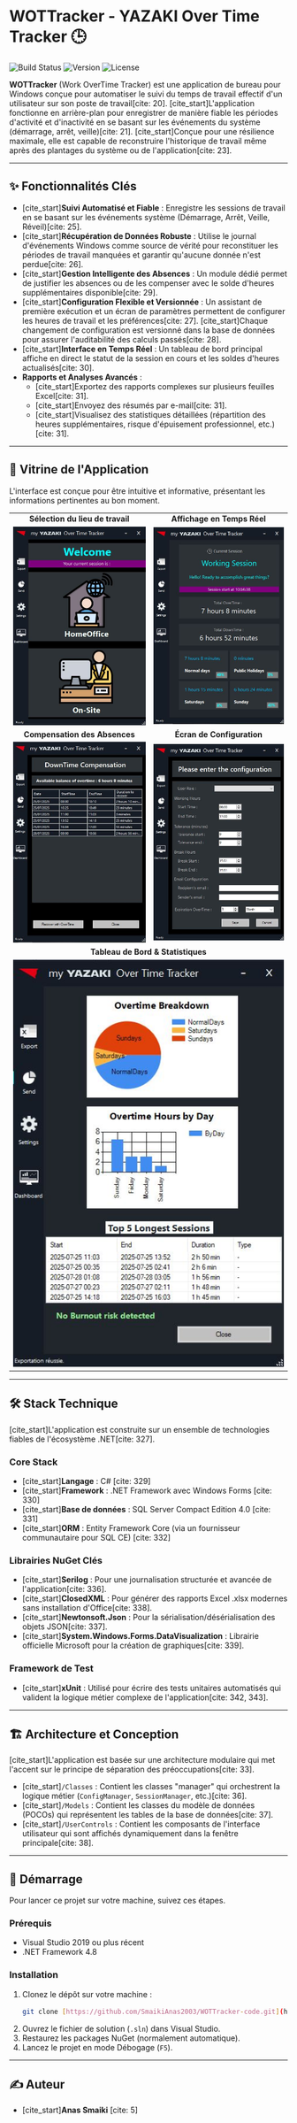 # WOTTracker - YAZAKI Over Time Tracker 🕒

![Build Status](https://img.shields.io/badge/build-passing-brightgreen)
![Version](https://img.shields.io/badge/version-1.0-blue)
![License](https://img.shields.io/badge/license-MIT-lightgrey)

**WOTTracker** (Work OverTime Tracker) est une application de bureau pour Windows conçue pour automatiser le suivi du temps de travail effectif d'un utilisateur sur son poste de travail[cite: 20]. [cite_start]L'application fonctionne en arrière-plan pour enregistrer de manière fiable les périodes d'activité et d'inactivité en se basant sur les événements du système (démarrage, arrêt, veille)[cite: 21]. [cite_start]Conçue pour une résilience maximale, elle est capable de reconstruire l'historique de travail même après des plantages du système ou de l'application[cite: 23].

---

## ✨ Fonctionnalités Clés

* [cite_start]**Suivi Automatisé et Fiable** : Enregistre les sessions de travail en se basant sur les événements système (Démarrage, Arrêt, Veille, Réveil)[cite: 25].
* [cite_start]**Récupération de Données Robuste** : Utilise le journal d'événements Windows comme source de vérité pour reconstituer les périodes de travail manquées et garantir qu'aucune donnée n'est perdue[cite: 26].
* [cite_start]**Gestion Intelligente des Absences** : Un module dédié permet de justifier les absences ou de les compenser avec le solde d'heures supplémentaires disponible[cite: 29].
* [cite_start]**Configuration Flexible et Versionnée** : Un assistant de première exécution et un écran de paramètres permettent de configurer les heures de travail et les préférences[cite: 27]. [cite_start]Chaque changement de configuration est versionné dans la base de données pour assurer l'auditabilité des calculs passés[cite: 28].
* [cite_start]**Interface en Temps Réel** : Un tableau de bord principal affiche en direct le statut de la session en cours et les soldes d'heures actualisés[cite: 30].
* **Rapports et Analyses Avancés** :
    * [cite_start]Exportez des rapports complexes sur plusieurs feuilles Excel[cite: 31].
    * [cite_start]Envoyez des résumés par e-mail[cite: 31].
    * [cite_start]Visualisez des statistiques détaillées (répartition des heures supplémentaires, risque d'épuisement professionnel, etc.)[cite: 31].

---

## 📸 Vitrine de l'Application

L'interface est conçue pour être intuitive et informative, présentant les informations pertinentes au bon moment.

<table>
  <tr>
    <td align="center"><strong>Sélection du lieu de travail</strong></td>
    <td align="center"><strong>Affichage en Temps Réel</strong></td>
  </tr>
  <tr>
    <td><img src="images/WorkingType.JPG" alt="Sélection du lieu de travail" width="100%"></td>
    <td><img src="images/LiveDisplay.JPG" alt="Affichage en temps réel" width="100%"></td>
  </tr>
  <tr>
    <td align="center"><strong>Compensation des Absences</strong></td>
    <td align="center"><strong>Écran de Configuration</strong></td>
  </tr>
  <tr>
    <td><img src="images/CompensationDownTime.JPG" alt="Compensation des absences" width="100%"></td>
    <td><img src="images/Configuration.JPG" alt="Écran de configuration" width="100%"></td>
  </tr>
   <tr>
    <td align="center" colspan="2"><strong>Tableau de Bord & Statistiques</strong></td>
  </tr>
    <tr>
    <td align="center" colspan="2"><img src="images/Dashboard.JPG" alt="Tableau de bord et statistiques" width="100%"></td>
  </tr>
</table>

---

## 🛠️ Stack Technique

[cite_start]L'application est construite sur un ensemble de technologies fiables de l'écosystème .NET[cite: 327].

### Core Stack
* [cite_start]**Langage** : C# [cite: 329]
* [cite_start]**Framework** : .NET Framework avec Windows Forms [cite: 330]
* [cite_start]**Base de données** : SQL Server Compact Edition 4.0 [cite: 331]
* [cite_start]**ORM** : Entity Framework Core (via un fournisseur communautaire pour SQL CE) [cite: 332]

### Librairies NuGet Clés
* [cite_start]**Serilog** : Pour une journalisation structurée et avancée de l'application[cite: 336].
* [cite_start]**ClosedXML** : Pour générer des rapports Excel .xlsx modernes sans installation d'Office[cite: 338].
* [cite_start]**Newtonsoft.Json** : Pour la sérialisation/désérialisation des objets JSON[cite: 337].
* [cite_start]**System.Windows.Forms.DataVisualization** : Librairie officielle Microsoft pour la création de graphiques[cite: 339].

### Framework de Test
* [cite_start]**xUnit** : Utilisé pour écrire des tests unitaires automatisés qui valident la logique métier complexe de l'application[cite: 342, 343].

---

## 🏗️ Architecture et Conception

[cite_start]L'application est basée sur une architecture modulaire qui met l'accent sur le principe de séparation des préoccupations[cite: 33].

* [cite_start]`/Classes` : Contient les classes "manager" qui orchestrent la logique métier (`ConfigManager`, `SessionManager`, etc.)[cite: 36].
* [cite_start]`/Models` : Contient les classes du modèle de données (POCOs) qui représentent les tables de la base de données[cite: 37].
* [cite_start]`/UserControls` : Contient les composants de l'interface utilisateur qui sont affichés dynamiquement dans la fenêtre principale[cite: 38].

---

## 🚀 Démarrage

Pour lancer ce projet sur votre machine, suivez ces étapes.

### Prérequis
* Visual Studio 2019 ou plus récent
* .NET Framework 4.8

### Installation
1.  Clonez le dépôt sur votre machine :
    ```bash
    git clone [https://github.com/SmaikiAnas2003/WOTTracker-code.git](https://github.com/SmaikiAnas2003/WOTTracker-code.git)
    ```
2.  Ouvrez le fichier de solution (`.sln`) dans Visual Studio.
3.  Restaurez les packages NuGet (normalement automatique).
4.  Lancez le projet en mode Débogage (`F5`).

---

## ✍️ Auteur

* [cite_start]**Anas Smaiki** [cite: 5]
